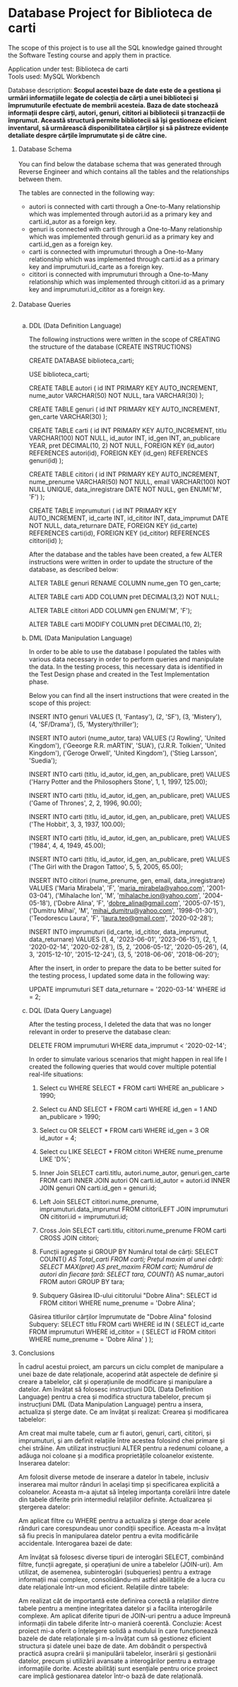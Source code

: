 <h1>Database Project for Biblioteca de carti</h1>

The scope of this project is to use all the SQL knowledge gained throught the Software Testing course and apply them in practice.

Application under test: Biblioteca de carti <br>
Tools used: MySQL Workbench

Database description: <b>Scopul acestei baze de date este de a gestiona și urmări informațiile legate de colecția de cărți a unei biblioteci și împrumuturile efectuate de membrii acesteia. Baza de date stochează informații despre cărți, autori, genuri, cititori ai bibliotecii și tranzacții de împrumut. Această structură permite bibliotecii să își gestioneze eficient inventarul, să urmărească disponibilitatea cărților și să păstreze evidențe detaliate despre cărțile împrumutate și de către cine.</b>


<ol>
<li>Database Schema</li>
<br>
You can find below the database schema that was generated through Reverse Engineer and which contains all the tables and the relationships between them.

The tables are connected in the following way:

<ul>
  <li> autori is connected with carti through a One-to-Many relationship which was implemented through autori.id as a primary key and carti.id_autor as a foreign key.</li>
  <li> genuri is connected with carti through a One-to-Many relationship which was implemented through genuri.id as a primary key and carti.id_gen as a foreign key.</li>
  <li> carti is connected with imprumuturi through a One-to-Many relationship which was implemented through carti.id as a primary key and imprumuturi.id_carte as a foreign key.</li>
  <li> cititori is connected with imprumuturi through a One-to-Many relationship which was implemented through cititori.id as a primary key and imprumuturi.id_cititor as a foreign key.</li>
</ul> <br> 

<li>Database Queries</li><br>

<ol type="a">
  <li>DDL (Data Definition Language)</li>

  The following instructions were written in the scope of CREATING the structure of the database (CREATE INSTRUCTIONS)

  CREATE DATABASE biblioteca_carti;

USE biblioteca_carti;

CREATE TABLE autori (
    id INT PRIMARY KEY AUTO_INCREMENT,
    nume_autor VARCHAR(50) NOT NULL,
    tara VARCHAR(30)
);

CREATE TABLE genuri (
    id INT PRIMARY KEY AUTO_INCREMENT,
    gen_carte VARCHAR(30)
);

CREATE TABLE carti (
    id INT PRIMARY KEY AUTO_INCREMENT,
    titlu VARCHAR(100) NOT NULL,
    id_autor INT,
    id_gen INT,
    an_publicare YEAR,
    pret DECIMAL(10, 2) NOT NULL,
    FOREIGN KEY (id_autor) REFERENCES autori(id),
    FOREIGN KEY (id_gen) REFERENCES genuri(id)
);

CREATE TABLE cititori (
    id INT PRIMARY KEY AUTO_INCREMENT,
    nume_prenume VARCHAR(50) NOT NULL,
    email VARCHAR(100) NOT NULL UNIQUE,
    data_inregistrare DATE NOT NULL,
    gen ENUM('M', 'F')
);

CREATE TABLE imprumuturi (
    id INT PRIMARY KEY AUTO_INCREMENT,
    id_carte INT,
    id_cititor INT,
    data_imprumut DATE NOT NULL,
    data_returnare DATE,
    FOREIGN KEY (id_carte) REFERENCES carti(id),
    FOREIGN KEY (id_cititor) REFERENCES cititori(id)
);


  After the database and the tables have been created, a few ALTER instructions were written in order to update the structure of the database, as described below:

  ALTER TABLE genuri RENAME COLUMN nume_gen TO gen_carte;
  
  ALTER TABLE carti 
  ADD COLUMN pret DECIMAL(3,2) NOT NULL;

  ALTER TABLE cititori
  ADD COLUMN gen ENUM('M', 'F');

  ALTER TABLE carti 
  MODIFY COLUMN pret DECIMAL(10, 2);

  <li>DML (Data Manipulation Language)</li>

  In order to be able to use the database I populated the tables with various data necessary in order to perform queries and manipulate the data. 
  In the testing process, this necessary data is identified in the Test Design phase and created in the Test Implementation phase. 

  Below you can find all the insert instructions that were created in the scope of this project:

  INSERT INTO genuri 
  VALUES (1, 'Fantasy'),
       (2, 'SF'),
       (3, 'Mistery'),
       (4, 'SF/Drama'),
       (5, 'Mystery/thriller');

  INSERT INTO autori (nume_autor, tara)
  VALUES ('J Rowling', 'United Kingdom'),
       ('Geeorge R.R. mARTIN', 'SUA'),
       ('J.R.R. Tolkien', 'United Kingdom'),
       ('Geroge Orwell', 'United Kingdom'),
       ('Stieg Larsson', 'Suedia');

  INSERT INTO carti (titlu, id_autor, id_gen, an_publicare, pret)
  VALUES ('Harry Potter and the Philosophers Stone', 1, 1, 1997, 125.00);

  INSERT INTO carti (titlu, id_autor, id_gen, an_publicare, pret)
  VALUES ('Game of Thrones', 2, 2, 1996, 90.00);

  INSERT INTO carti (titlu, id_autor, id_gen, an_publicare, pret)
  VALUES ('The Hobbit', 3, 3, 1937, 100.00);

  INSERT INTO carti (titlu, id_autor, id_gen, an_publicare, pret)
  VALUES ('1984', 4, 4, 1949, 45.00);

  INSERT INTO carti (titlu, id_autor, id_gen, an_publicare, pret)
  VALUES ('The Girl with the Dragon Tattoo', 5, 5, 2005, 65.00);

  INSERT INTO cititori (nume_prenume, gen, email, data_inregistrare)
  VALUES ('Maria Mirabela', 'F', 'maria_mirabela@yahoo.com', '2001-03-04'),
       ('Mihalache Ion', 'M', 'mihalache.ion@yahoo.com', '2004-05-18'),
       ('Dobre Alina', 'F', 'dobre_alina@gmail.com', '2005-07-15'),
       ('Dumitru Mihai', 'M', 'mihai_dumitru@yahoo.com', '1998-01-30'),
       ('Teodorescu Laura', 'F', 'laura.teo@gmail.com', '2020-02-28');

  INSERT INTO imprumuturi (id_carte, id_cititor, data_imprumut, data_returnare)
  VALUES (1, 4, '2023-06-01', '2023-06-15'),
       (2, 1, '2020-02-14', '2020-02-28'),
       (5, 2, '2006-05-12', '2020-05-26'),
       (4, 3, '2015-12-10', '2015-12-24'),
       (3, 5, '2018-06-06', '2018-06-20');

  After the insert, in order to prepare the data to be better suited for the testing process, I updated some data in the following way:

  UPDATE imprumuturi 
  SET data_returnare = '2020-03-14' 
  WHERE id = 2;


  <li>DQL (Data Query Language)</li>

   After the testing process, I deleted the data that was no longer relevant in order to preserve the database clean: 

   DELETE FROM imprumuturi 
   WHERE data_imprumut < '2020-02-14';

   In order to simulate various scenarios that might happen in real life I created the following queries that would cover multiple potential real-life situations:

1. Select cu WHERE
SELECT * FROM carti 
WHERE an_publicare > 1990;

2. Select cu AND
SELECT * FROM carti 
WHERE id_gen = 1 AND an_publicare > 1990;

3. Select cu OR
SELECT * FROM carti 
WHERE id_gen = 3 OR id_autor = 4;

4. Select cu LIKE
SELECT * FROM cititori 
WHERE nume_prenume LIKE 'D%';

5. Inner Join
SELECT carti.titlu, autori.nume_autor, genuri.gen_carte
FROM carti 
INNER JOIN autori ON carti.id_autor = autori.id
INNER JOIN genuri ON carti.id_gen = genuri.id;

6. Left Join
SELECT cititori.nume_prenume, imprumuturi.data_imprumut
FROM cititoriLEFT JOIN imprumuturi ON cititori.id = imprumuturi.id;

7. Cross Join 
SELECT carti.titlu, cititori.nume_prenume
FROM carti
CROSS JOIN cititori;

8. Funcții agregate și GROUP BY
Numărul total de cărți:
SELECT COUNT(*) AS Total_carti 
FROM carti;
Prețul maxim al unei cărți:
SELECT MAX(pret) AS pret_maxim
FROM carti;
Numărul de autori din fiecare țară:
SELECT tara, COUNT(*) AS numar_autori
FROM autori
GROUP BY tara;

9. Subquery 
Găsirea ID-ului cititorului "Dobre Alina":
SELECT id
FROM cititori
WHERE nume_prenume = 'Dobre Alina';

Găsirea titlurilor cărților împrumutate de "Dobre Alina" folosind Subquery:
SELECT titlu
FROM carti
WHERE id IN (
    SELECT id_carte
    FROM imprumuturi
    WHERE id_cititor = (
        SELECT id
        FROM cititori
        WHERE nume_prenume = 'Dobre Alina'
    )
);

</ol>

<li>Conclusions</li>

În cadrul acestui proiect, am parcurs un ciclu complet de manipulare a unei baze de date relaționale, acoperind atât aspectele de definire și creare a tabelelor, cât și operațiunile de modificare și manipulare a datelor. Am învățat să folosesc instrucțiuni DDL (Data Definition Language) pentru a crea și modifica structura tabelelor, precum și instrucțiuni DML (Data Manipulation Language) pentru a insera, actualiza și șterge date.
Ce am învățat și realizat:
Crearea și modificarea tabelelor:

Am creat mai multe tabele, cum ar fi autori, genuri, carti, cititori, și imprumuturi, și am definit relațiile între acestea folosind chei primare și chei străine. Am utilizat instrucțiuni ALTER pentru a redenumi coloane, a adăuga noi coloane și a modifica proprietățile coloanelor existente.
Inserarea datelor:

Am folosit diverse metode de inserare a datelor în tabele, inclusiv inserarea mai multor rânduri în același timp și specificarea explicită a coloanelor. Aceasta m-a ajutat să înțeleg importanța corelării între datele din tabele diferite prin intermediul relațiilor definite.
Actualizarea și ștergerea datelor:

Am aplicat filtre cu WHERE pentru a actualiza și șterge doar acele rânduri care corespundeau unor condiții specifice. Aceasta m-a învățat să fiu precis în manipularea datelor pentru a evita modificările accidentale.
Interogarea bazei de date:

Am învățat să folosesc diverse tipuri de interogări SELECT, combinând filtre, funcții agregate, și operațiuni de unire a tabelelor (JOIN-uri). Am utilizat, de asemenea, subinterogări (subqueries) pentru a extrage informații mai complexe, consolidându-mi astfel abilitățile de a lucra cu date relaționale într-un mod eficient.
Relațiile dintre tabele:

Am realizat cât de importantă este definirea corectă a relațiilor dintre tabele pentru a menține integritatea datelor și a facilita interogările complexe. Am aplicat diferite tipuri de JOIN-uri pentru a aduce împreună informații din tabele diferite într-o manieră coerentă.
Concluzie:
Acest proiect mi-a oferit o înțelegere solidă a modului în care funcționează bazele de date relaționale și m-a învățat cum să gestionez eficient structura și datele unei baze de date. Am dobândit o perspectivă practică asupra creării și manipulării tabelelor, inserării și gestionării datelor, precum și utilizării avansate a interogărilor pentru a extrage informațiile dorite. Aceste abilități sunt esențiale pentru orice proiect care implică gestionarea datelor într-o bază de date relațională.

</ol>

